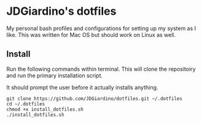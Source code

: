 # JDGiardino's dotfiles
My personal bash profiles and configurations for setting up my system as I like.  This was written for Mac OS but should work on Linux as well.


## Install
Run the following commands within terminal. This will clone the repositoiry and run the primary installation script.  

It should prompt the user before it actually installs anything. 

```
git clone https://github.com/JDGiardino/dotfiles.git ~/.dotfiles
cd ~/.dotfiles
chmod +x install_dotfiles.sh
./install_dotfiles.sh
